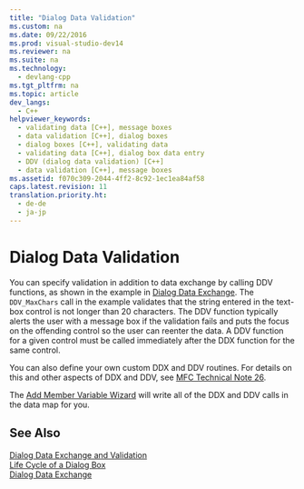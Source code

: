 ```yaml
---
title: "Dialog Data Validation"
ms.custom: na
ms.date: 09/22/2016
ms.prod: visual-studio-dev14
ms.reviewer: na
ms.suite: na
ms.technology: 
  - devlang-cpp
ms.tgt_pltfrm: na
ms.topic: article
dev_langs: 
  - C++
helpviewer_keywords: 
  - validating data [C++], message boxes
  - data validation [C++], dialog boxes
  - dialog boxes [C++], validating data
  - validating data [C++], dialog box data entry
  - DDV (dialog data validation) [C++]
  - data validation [C++], message boxes
ms.assetid: f070c309-2044-4ff2-8c92-1ec1ea84af58
caps.latest.revision: 11
translation.priority.ht: 
  - de-de
  - ja-jp
---
```

# Dialog Data Validation
You can specify validation in addition to data exchange by calling DDV functions, as shown in the example in [Dialog Data Exchange](../vs140/dialog-data-exchange.md). The `DDV_MaxChars` call in the example validates that the string entered in the text-box control is not longer than 20 characters. The DDV function typically alerts the user with a message box if the validation fails and puts the focus on the offending control so the user can reenter the data. A DDV function for a given control must be called immediately after the DDX function for the same control.  
  
 You can also define your own custom DDX and DDV routines. For details on this and other aspects of DDX and DDV, see [MFC Technical Note 26](../vs140/tn026--ddx-and-ddv-routines.md).  
  
 The [Add Member Variable Wizard](../vs140/add-member-variable-wizard.md) will write all of the DDX and DDV calls in the data map for you.  
  
## See Also  
 [Dialog Data Exchange and Validation](../vs140/dialog-data-exchange-and-validation.md)   
 [Life Cycle of a Dialog Box](../vs140/life-cycle-of-a-dialog-box.md)   
 [Dialog Data Exchange](../vs140/dialog-data-exchange.md)